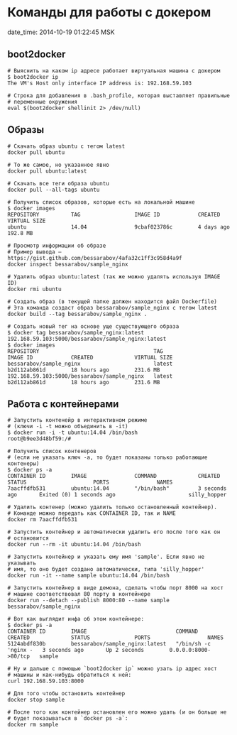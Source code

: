 # Команды для работы с докером

date_time: 2014-10-19 01:22:45 MSK

## boot2docker

    # Выяснить на каком ip адресе работает виртуальная машина с докером
    $ boot2docker ip
    The VM's Host only interface IP address is: 192.168.59.103

    # Строка для добавления в .bash_profile, которая выставляет правильные
    # переменные окружения
    eval $(boot2docker shellinit 2> /dev/null)

## Образы

    # Скачать образ ubuntu с тегом latest
    docker pull ubuntu

    # То же самое, но указанное явно
    docker pull ubuntu:latest

    # Скачать все теги образа ubuntu
    docker pull --all-tags ubuntu

    # Получить список образов, которые есть на локальной машине
    $ docker images
    REPOSITORY          TAG                 IMAGE ID            CREATED             VIRTUAL SIZE
    ubuntu              14.04               9cbaf023786c        4 days ago          192.8 MB

    # Просмотр информации об образе
    # Пример вывода — https://gist.github.com/bessarabov/4afa32c1ff3c958d4a9f
    docker inspect bessarabov/sample_nginx

    # Удалить образ ubuntu:latest (так же можно удалять используя IMAGE ID)
    docker rmi ubuntu

    # Создать образ (в текущей папке должен находится файл Dockerfile)
    # Эта команда создаст образ bessarabov/sample_nginx с тегом latest
    docker build --tag bessarabov/sample_nginx .

    # Создать новый тег на основе уще существующего образа
    $ docker tag bessarabov/sample_nginx:latest 192.168.59.103:5000/bessarabov/sample_nginx:latest
    $ docker images
    REPOSITORY                                    TAG                 IMAGE ID            CREATED             VIRTUAL SIZE
    bessarabov/sample_nginx                       latest              b2d112ab861d        18 hours ago        231.6 MB
    192.168.59.103:5000/bessarabov/sample_nginx   latest              b2d112ab861d        18 hours ago        231.6 MB

## Работа с контейнерами

    # Запустить контенейр в интерактивном режиме
    # (ключи -i -t можно объединить в -it)
    $ docker run -i -t ubuntu:14.04 /bin/bash
    root@b9ee3d48bf59:/#

    # Получить список контенеров
    # (если не указать ключ -a, то будет показаны только работающие контенеры)
    $ docker ps -a
    CONTAINER ID        IMAGE               COMMAND             CREATED             STATUS                     PORTS               NAMES
    7aacffdfb531        ubuntu:14.04        "/bin/bash"         3 seconds ago       Exited (0) 1 seconds ago                       silly_hopper

    # Удалить контенер (можно удалить только остановленный контейнер).
    # Команде можно передать как CONTAINER ID, так и NAME
    docker rm 7aacffdfb531

    # Запустить контейнер и автоматически удалить его после того как он
    # остановится
    docker run --rm -it ubuntu:14.04 /bin/bash

    # Запустить контейнер и указать ему имя 'sample'. Если явно не указывать
    # имя, то оно будет создано автоматически, типа 'silly_hopper'
    docker run -it --name sample ubuntu:14.04 /bin/bash

    # Запустить контейнер в виде демона, сделать чтобы порт 8000 на хост
    # машине соответствовал 80 порту в контейнере
    docker run --detach --publish 8000:80 --name sample bessarabov/sample_nginx

    # Вот как выглядит инфа об этом контейнере:
    $ docker ps -a
    CONTAINER ID        IMAGE                            COMMAND                CREATED             STATUS              PORTS                  NAMES
    5124abdf830b        bessarabov/sample_nginx:latest   "/bin/sh -c 'nginx -   3 seconds ago       Up 2 seconds        0.0.0.0:8000->80/tcp   sample

    # Ну и дальше с помощью `boot2docker ip` можно узать ip адрес хост
    # машины и как-нибудь обратиться к ней:
    curl 192.168.59.103:8000

    # Для того чтобы остановить контейнер
    docker stop sample

    # После того как контейнер остановлен его можно удать (и он больше не
    # будет показываться в `docker ps -a`:
    docker rm sample
